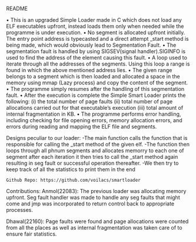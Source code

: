 README

•	This is an upgraded Simple Loader made in C which does not load any ELF executables upfront, instead loads them only when needed while the programme is under execution.
•	No segment is allocated upfront initially. The entry point address is typecasted and a direct attempt _start method is being made, which would obviously lead to Segmentation Fault.
•	The segmentation fault is handled by using SIGSEV(signal handler).SIGINFO is used to find the address of the element causing this fault.
•	A loop used to iterate through all the addresses of the segments. Using this loop a range is found in which the above mentioned address lies.
•	The given range belongs to a segment which is then loaded and allocated a space in the memory using mmap (Lazy process) and copy the content of the segment.
•	The programme simply resumes after the handling of this segmentation fault.
•	After the execution is complete the Simple Smart Loader prints the following:
(i)	the total number of page faults
(ii)	total number of page allocations carried out for that executable’s execution
(iii)	total amount of internal fragmentation in KB.
•	The programme performs error handling, including checking for file opening errors, memory allocation errors, and errors during reading and mapping the ELF file and segments.


Designs peculiar to our loader:
    -The main function calls the function that is responsible for calling the _start method of the given elf.
    -The function then loops through all phnum segments and allocates memorry to each one of segment after each iteration it then tries to call the _start method again resulting in seg fault or successful operation thereafter.
    -We then try to keep track of all the statistics to print them in the end


    Github Repo: https://github.com/voilacs/smartloader


Contributions:
Anmol(22083): The previous loader was allocating memory upfront. Seg fault handler was made to handle any seg faults that might come and jmp was incorporated to return control back to appropriate processes.

Dhawal(22160): Page faults were found and page allocations were counted from all the places as well as internal fragmentation was taken care of to ensure fair statistics.

